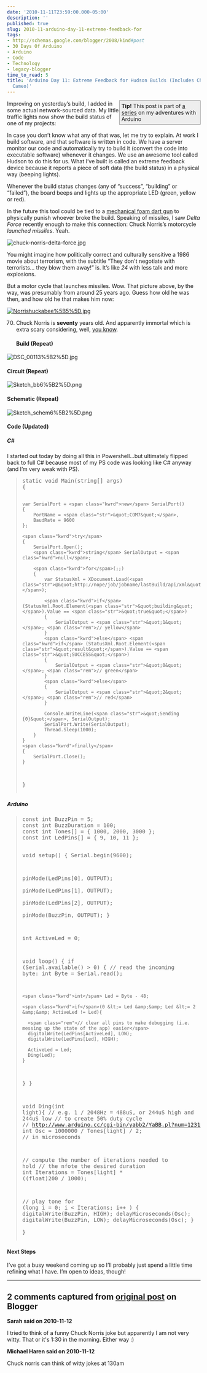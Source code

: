 ```yaml
---
date: '2010-11-11T23:59:00.000-05:00'
description: ''
published: true
slug: 2010-11-arduino-day-11-extreme-feedback-for
tags:
- http://schemas.google.com/blogger/2008/kind#post
- 30 Days Of Arduino
- Arduino
- Code
- Technology
- legacy-blogger
time_to_read: 5
title: 'Arduino Day 11: Extreme Feedback for Hudson Builds (Includes Chuck Norris
  Cameo)'
---
```


<div style="border-bottom: #888 1px solid; border-left: #888 1px solid; padding-bottom: 5px; background-color: #eee; margin: 0px auto; padding-left: 5px; width: 200px; padding-right: 5px; float: right; border-top: #888 1px solid; border-right: #888 1px solid; padding-top: 5px;"><strong>Tip!</strong> This post is part of <a href="http://blog.wassupy.com/search/label/30%20Days%20Of%20Arduino">a series</a> on my adventures with Arduino</div>

Improving on yesterday’s build, I added in some actual network-sourced data. My little traffic lights now show the build status of one of my projects:  



In case you don’t know what any of that was, let me try to explain. At work I build software, and that software is written in code. We have a server monitor our code and automatically try to build it (convert the code into executable software) whenever it changes. We use an awesome tool called Hudson to do this for us. What I’ve built is called an extreme feedback device because it reports a piece of soft data (the build status) in a physical way (beeping lights).

Whenever the build status changes (any of “success”, “building” or “failed”), the board beeps and lights up the appropriate LED (green, yellow or red).

In the future this tool could be tied to a <a href="http://www.thinkgeek.com/computing/accessories/8a0f/" target="_blank">mechanical foam dart gun</a> to physically punish whoever broke the build. Speaking of missiles, I saw *Delta Force* recently enough to make this connection: Chuck Norris’s motorcycle *launched missiles*. Yeah.

![chuck-norris-delta-force.jpg](chuck-norris-delta-force.jpg)

You might imagine how politically correct and culturally sensitive a 1986 movie about terrorism, with the subtitle “They don't negotiate with terrorists... they blow them away!” is. It’s like *24* with less talk and more explosions.

But a motor cycle that launches missiles. Wow. That picture above, by the way, was presumably from around 25 years ago. Guess how old he was then, and how old he that makes him now:

<a href="http://upload.wikimedia.org/wikipedia/en/7/7f/Norrishuckabee.JPG" target="_blank">![Norrishuckabee%5B5%5D.jpg](Norrishuckabee%5B5%5D.jpg)</a>

70. Chuck Norris is <strong>seventy</strong> years old. And apparently immortal which is extra scary considering, well, <a href="http://www.chucknorrisfacts.com/" target="_blank">you know</a>.  <h4>Build (Repeat)</h4>

![DSC_00113%5B2%5D.jpg](DSC_00113%5B2%5D.jpg)  <h4>Circuit (Repeat)</h4>

![Sketch_bb6%5B2%5D.png](Sketch_bb6%5B2%5D.png)  <h4>Schematic (Repeat)</h4>

![Sketch_schem6%5B2%5D.png](Sketch_schem6%5B2%5D.png)  <h4>Code (Updated)</h4>  <h5>C#</h5>

I started out today by doing all this in Powershell…but ultimately flipped back to full C# because most of my PS code was looking like C# anyway (and I’m very weak with PS).
<blockquote>   <pre class="csharpcode"><span class="kwrd">static</span> <span class="kwrd">void</span> Main(<span class="kwrd">string</span>[] args)
{

    var SerialPort = <span class="kwrd">new</span> SerialPort()
    {
        PortName = <span class="str">&quot;COM7&quot;</span>,
        BaudRate = 9600
    };

    <span class="kwrd">try</span>
    {
        SerialPort.Open();
        <span class="kwrd">string</span> SerialOutput = <span class="kwrd">null</span>;

        <span class="kwrd">for</span>(;;)
        {
            var StatusXml = XDocument.Load(<span class="str">@&quot;http://nope/job/jobname/lastBuild/api/xml&quot;</span>);

            <span class="kwrd">if</span> (StatusXml.Root.Element(<span class="str">&quot;building&quot;</span>).Value == <span class="str">&quot;true&quot;</span>)
            {
                SerialOutput = <span class="str">&quot;1&quot;</span>; <span class="rem">// yellow</span>
            }
            <span class="kwrd">else</span> <span class="kwrd">if</span> (StatusXml.Root.Element(<span class="str">&quot;result&quot;</span>).Value == <span class="str">&quot;SUCCESS&quot;</span>)
            {
                SerialOutput = <span class="str">&quot;0&quot;</span>; <span class="rem">// green</span>
            }
            <span class="kwrd">else</span>
            {
                SerialOutput = <span class="str">&quot;2&quot;</span>; <span class="rem">// red</span>
            }

            Console.WriteLine(<span class="str">&quot;Sending {0}&quot;</span>, SerialOutput);
            SerialPort.Write(SerialOutput);
            Thread.Sleep(1000);
        }
    }
    <span class="kwrd">finally</span>
    {
        SerialPort.Close();
    }
}</pre>
</blockquote>

<h5>Arduino</h5>

<blockquote>
  <pre class="csharpcode"><span class="kwrd">const</span> <span class="kwrd">int</span> BuzzPin = 5;
<span class="kwrd">const</span> <span class="kwrd">int</span> BuzzDuration = 100; 
<span class="kwrd">const</span> <span class="kwrd">int</span> Tones[] = { 1000, 2000, 3000 };
<span class="kwrd">const</span> <span class="kwrd">int</span> LedPins[] = { 9, 10, 11 };

<span class="kwrd">void</span> setup() {
  Serial.begin(9600);

  pinMode(LedPins[0], OUTPUT);    
  pinMode(LedPins[1], OUTPUT);    
  pinMode(LedPins[2], OUTPUT);    
  pinMode(BuzzPin, OUTPUT);
}

<span class="kwrd">int</span> ActiveLed = 0;

<span class="kwrd">void</span> loop() {
  <span class="kwrd">if</span> (Serial.available() &gt; 0) {
    <span class="rem">// read the incoming byte:</span>
    <span class="kwrd">int</span> Byte = Serial.read();
    
    <span class="kwrd">int</span> Led = Byte - 48;
    
    <span class="kwrd">if</span>(0 &lt;= Led &amp;&amp; Led &lt;= 2 &amp;&amp; ActiveLed != Led){

      <span class="rem">// clear all pins to make debugging (i.e. messing up the state of the app) easier</span>
      digitalWrite(LedPins[ActiveLed], LOW);
      digitalWrite(LedPins[Led], HIGH);
      
      ActiveLed = Led;
      Ding(Led);
    }
  }
}

<span class="kwrd">void</span> Ding(<span class="kwrd">int</span> light){
  <span class="rem">// e.g. 1 / 2048Hz = 488uS, or 244uS high and 244uS low</span>
  <span class="rem">// to create 50% duty cycle</span>
  <span class="rem">// http://www.arduino.cc/cgi-bin/yabb2/YaBB.pl?num=1231194692</span>
  <span class="kwrd">int</span> Osc = 1000000 / Tones[light] / 2; <span class="rem">// in microseconds</span>
  
  <span class="rem">// compute the number of iterations needed to hold</span>
  <span class="rem">// the nfote the desired duration</span>
  <span class="kwrd">int</span> Iterations = Tones[light] * ((<span class="kwrd">float</span>)200 / 1000);
  
  <span class="rem">// play tone</span>
  <span class="kwrd">for</span> (<span class="kwrd">long</span> i = 0; i &lt; Iterations; i++ )
  {
      digitalWrite(BuzzPin, HIGH);
      delayMicroseconds(Osc);
      digitalWrite(BuzzPin, LOW);
      delayMicroseconds(Osc);
  }  
}</pre>
</blockquote>

<h4>Next Steps</h4>


I’ve got a busy weekend coming up so I’ll probably just spend a little time refining what I have. I’m open to ideas, though!

---

## 2 comments captured from [original post](https://blog.wassupy.com/2010/11/arduino-day-11-extreme-feedback-for.html) on Blogger

**Sarah said on 2010-11-12**

I tried to think of a funny Chuck Norris joke but apparently I am not very witty.  That or it's 1:30 in the morning.  Either way :)

**Michael Haren said on 2010-11-12**

Chuck norris can think of witty jokes at 130am

